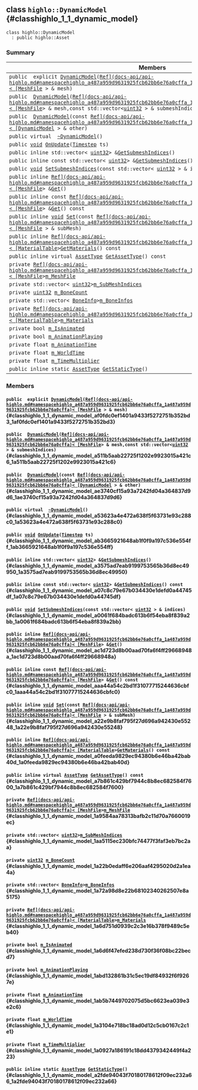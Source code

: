 ## class `highlo::DynamicModel` {#classhighlo_1_1_dynamic_model}

```
class highlo::DynamicModel
  : public highlo::Asset
```

### Summary

 Members                        | Descriptions                                
--------------------------------|---------------------------------------------
`public  explicit `[`DynamicModel`](#classhighlo_1_1_dynamic_model_af0fdc0ef1401a9433f5272751b352bd3_1af0fdc0ef1401a9433f5272751b352bd3)`(`[`Ref](docs-api/api-highlo.md#namespacehighlo_a487a959d9631925fcb62bb6e76a0cffa_1a487a959d9631925fcb62bb6e76a0cffa)< [MeshFile`](docs-api/api-highlo--MeshFile.md#classhighlo_1_1_mesh_file)` > & mesh)` | 
`public  `[`DynamicModel`](#classhighlo_1_1_dynamic_model_a511b5aab22725f1202e9923015a421c6_1a511b5aab22725f1202e9923015a421c6)`(`[`Ref](docs-api/api-highlo.md#namespacehighlo_a487a959d9631925fcb62bb6e76a0cffa_1a487a959d9631925fcb62bb6e76a0cffa)< [MeshFile`](docs-api/api-highlo--MeshFile.md#classhighlo_1_1_mesh_file)` > & mesh,const std::vector< `[`uint32`](#_base_types_8h_a1134b580f8da4de94ca6b1de4d37975e_1a1134b580f8da4de94ca6b1de4d37975e)` > & submeshIndices)` | 
`public  `[`DynamicModel`](#classhighlo_1_1_dynamic_model_ae3740cf15a93a7242fd04a364837d9d6_1ae3740cf15a93a7242fd04a364837d9d6)`(const `[`Ref](docs-api/api-highlo.md#namespacehighlo_a487a959d9631925fcb62bb6e76a0cffa_1a487a959d9631925fcb62bb6e76a0cffa)< [DynamicModel`](#classhighlo_1_1_dynamic_model)` > & other)` | 
`public virtual  `[`~DynamicModel`](#classhighlo_1_1_dynamic_model_a53623a4e472a638f5f63731e93c288c0_1a53623a4e472a638f5f63731e93c288c0)`()` | 
`public `[`void`](#imgui__impl__opengl3__loader_8h_ac668e7cffd9e2e9cfee428b9b2f34fa7_1ac668e7cffd9e2e9cfee428b9b2f34fa7)` `[`OnUpdate`](#classhighlo_1_1_dynamic_model_ab3665921648ab1f0f9a197c536e554ff_1ab3665921648ab1f0f9a197c536e554ff)`(`[`Timestep`](docs-api/api-highlo.md#namespacehighlo_ac84bb12650f6f41e650f8b0e43d2b24b_1ac84bb12650f6f41e650f8b0e43d2b24b)` ts)` | 
`public inline std::vector< `[`uint32`](#_base_types_8h_a1134b580f8da4de94ca6b1de4d37975e_1a1134b580f8da4de94ca6b1de4d37975e)` > & `[`GetSubmeshIndices`](#classhighlo_1_1_dynamic_model_a3575ad7eab9199753565b36d8ec49950_1a3575ad7eab9199753565b36d8ec49950)`()` | 
`public inline const std::vector< `[`uint32`](#_base_types_8h_a1134b580f8da4de94ca6b1de4d37975e_1a1134b580f8da4de94ca6b1de4d37975e)` > & `[`GetSubmeshIndices`](#classhighlo_1_1_dynamic_model_a07c8c79e67b034430e1defd0a44745df_1a07c8c79e67b034430e1defd0a44745df)`() const` | 
`public `[`void`](#imgui__impl__opengl3__loader_8h_ac668e7cffd9e2e9cfee428b9b2f34fa7_1ac668e7cffd9e2e9cfee428b9b2f34fa7)` `[`SetSubmeshIndices`](#classhighlo_1_1_dynamic_model_a0061f684badc613b6f54eba8f839a2bb_1a0061f684badc613b6f54eba8f839a2bb)`(const std::vector< `[`uint32`](#_base_types_8h_a1134b580f8da4de94ca6b1de4d37975e_1a1134b580f8da4de94ca6b1de4d37975e)` > & indices)` | 
`public inline `[`Ref](docs-api/api-highlo.md#namespacehighlo_a487a959d9631925fcb62bb6e76a0cffa_1a487a959d9631925fcb62bb6e76a0cffa)< [MeshFile`](docs-api/api-highlo--MeshFile.md#classhighlo_1_1_mesh_file)` > & `[`Get`](#classhighlo_1_1_dynamic_model_ac1d723d8b00aad70fa6f4ff29668948a_1ac1d723d8b00aad70fa6f4ff29668948a)`()` | 
`public inline const `[`Ref](docs-api/api-highlo.md#namespacehighlo_a487a959d9631925fcb62bb6e76a0cffa_1a487a959d9631925fcb62bb6e76a0cffa)< [MeshFile`](docs-api/api-highlo--MeshFile.md#classhighlo_1_1_mesh_file)` > & `[`Get`](#classhighlo_1_1_dynamic_model_aaa44a54c2bd1f31077715244636cbfc0_1aaa44a54c2bd1f31077715244636cbfc0)`() const` | 
`public inline `[`void`](#imgui__impl__opengl3__loader_8h_ac668e7cffd9e2e9cfee428b9b2f34fa7_1ac668e7cffd9e2e9cfee428b9b2f34fa7)` `[`Set`](#classhighlo_1_1_dynamic_model_a22e9b8faf795f27d696a942430e55248_1a22e9b8faf795f27d696a942430e55248)`(const `[`Ref](docs-api/api-highlo.md#namespacehighlo_a487a959d9631925fcb62bb6e76a0cffa_1a487a959d9631925fcb62bb6e76a0cffa)< [MeshFile`](docs-api/api-highlo--MeshFile.md#classhighlo_1_1_mesh_file)` > & subMesh)` | 
`public inline `[`Ref](docs-api/api-highlo.md#namespacehighlo_a487a959d9631925fcb62bb6e76a0cffa_1a487a959d9631925fcb62bb6e76a0cffa)< [MaterialTable`](docs-api/api-highlo--MaterialTable.md#classhighlo_1_1_material_table)` > `[`GetMaterials`](#classhighlo_1_1_dynamic_model_a0feeda9829ec94380b6e46ba42bab40d_1a0feeda9829ec94380b6e46ba42bab40d)`() const` | 
`public inline virtual `[`AssetType`](docs-api/api-highlo.md#namespacehighlo_a7f9ada5660b422804de197333ed74ad2_1a7f9ada5660b422804de197333ed74ad2)` `[`GetAssetType`](#classhighlo_1_1_dynamic_model_a7b861c429bf7944c8b8ec682584f7600_1a7b861c429bf7944c8b8ec682584f7600)`() const` | 
`private `[`Ref](docs-api/api-highlo.md#namespacehighlo_a487a959d9631925fcb62bb6e76a0cffa_1a487a959d9631925fcb62bb6e76a0cffa)< [MeshFile`](docs-api/api-highlo--MeshFile.md#classhighlo_1_1_mesh_file)` > `[`m_MeshFile`](#classhighlo_1_1_dynamic_model_1a9584aa78313bafb2c11d70a7660019ec) | 
`private std::vector< `[`uint32`](#_base_types_8h_a1134b580f8da4de94ca6b1de4d37975e_1a1134b580f8da4de94ca6b1de4d37975e)` > `[`m_SubMeshIndices`](#classhighlo_1_1_dynamic_model_1aa5115ec230bfc74477f3faf3eb7bc2aa) | 
`private `[`uint32`](#_base_types_8h_a1134b580f8da4de94ca6b1de4d37975e_1a1134b580f8da4de94ca6b1de4d37975e)` `[`m_BoneCount`](#classhighlo_1_1_dynamic_model_1a22b0edaff6e206aaf4295020d2a1ea4a) | 
`private std::vector< `[`BoneInfo`](docs-api/api-highlo--BoneInfo.md#structhighlo_1_1_bone_info)` > `[`m_BoneInfos`](#classhighlo_1_1_dynamic_model_1a72a98d8e22b68102340262507e8a5175) | 
`private `[`Ref](docs-api/api-highlo.md#namespacehighlo_a487a959d9631925fcb62bb6e76a0cffa_1a487a959d9631925fcb62bb6e76a0cffa)< [MaterialTable`](docs-api/api-highlo--MaterialTable.md#classhighlo_1_1_material_table)` > `[`m_Materials`](#classhighlo_1_1_dynamic_model_1a6d751d0939c2c3e16b378f9489c5eb40) | 
`private bool `[`m_IsAnimated`](#classhighlo_1_1_dynamic_model_1a6d6f47efed238d730f36f08bc22becd7) | 
`private bool `[`m_AnimationPlaying`](#classhighlo_1_1_dynamic_model_1abd132861b31c5ec19df84932f6f9267e) | 
`private float `[`m_AnimationTime`](#classhighlo_1_1_dynamic_model_1ab5b7449702075d5bc6623ea039e3e2c6) | 
`private float `[`m_WorldTime`](#classhighlo_1_1_dynamic_model_1a3104e718bc18ad0d12c5cb0167c2c1e1) | 
`private float `[`m_TimeMultiplier`](#classhighlo_1_1_dynamic_model_1a0927a186191c18dd4379342449f4a223) | 
`public inline static `[`AssetType`](docs-api/api-highlo.md#namespacehighlo_a7f9ada5660b422804de197333ed74ad2_1a7f9ada5660b422804de197333ed74ad2)` `[`GetStaticType`](#classhighlo_1_1_dynamic_model_a2fde94043f70180178612f09ec232a66_1a2fde94043f70180178612f09ec232a66)`()` | 

### Members

#### `public  explicit `[`DynamicModel`](#classhighlo_1_1_dynamic_model_af0fdc0ef1401a9433f5272751b352bd3_1af0fdc0ef1401a9433f5272751b352bd3)`(`[`Ref](docs-api/api-highlo.md#namespacehighlo_a487a959d9631925fcb62bb6e76a0cffa_1a487a959d9631925fcb62bb6e76a0cffa)< [MeshFile`](docs-api/api-highlo--MeshFile.md#classhighlo_1_1_mesh_file)` > & mesh)` {#classhighlo_1_1_dynamic_model_af0fdc0ef1401a9433f5272751b352bd3_1af0fdc0ef1401a9433f5272751b352bd3}

#### `public  `[`DynamicModel`](#classhighlo_1_1_dynamic_model_a511b5aab22725f1202e9923015a421c6_1a511b5aab22725f1202e9923015a421c6)`(`[`Ref](docs-api/api-highlo.md#namespacehighlo_a487a959d9631925fcb62bb6e76a0cffa_1a487a959d9631925fcb62bb6e76a0cffa)< [MeshFile`](docs-api/api-highlo--MeshFile.md#classhighlo_1_1_mesh_file)` > & mesh,const std::vector< `[`uint32`](#_base_types_8h_a1134b580f8da4de94ca6b1de4d37975e_1a1134b580f8da4de94ca6b1de4d37975e)` > & submeshIndices)` {#classhighlo_1_1_dynamic_model_a511b5aab22725f1202e9923015a421c6_1a511b5aab22725f1202e9923015a421c6}

#### `public  `[`DynamicModel`](#classhighlo_1_1_dynamic_model_ae3740cf15a93a7242fd04a364837d9d6_1ae3740cf15a93a7242fd04a364837d9d6)`(const `[`Ref](docs-api/api-highlo.md#namespacehighlo_a487a959d9631925fcb62bb6e76a0cffa_1a487a959d9631925fcb62bb6e76a0cffa)< [DynamicModel`](#classhighlo_1_1_dynamic_model)` > & other)` {#classhighlo_1_1_dynamic_model_ae3740cf15a93a7242fd04a364837d9d6_1ae3740cf15a93a7242fd04a364837d9d6}

#### `public virtual  `[`~DynamicModel`](#classhighlo_1_1_dynamic_model_a53623a4e472a638f5f63731e93c288c0_1a53623a4e472a638f5f63731e93c288c0)`()` {#classhighlo_1_1_dynamic_model_a53623a4e472a638f5f63731e93c288c0_1a53623a4e472a638f5f63731e93c288c0}

#### `public `[`void`](#imgui__impl__opengl3__loader_8h_ac668e7cffd9e2e9cfee428b9b2f34fa7_1ac668e7cffd9e2e9cfee428b9b2f34fa7)` `[`OnUpdate`](#classhighlo_1_1_dynamic_model_ab3665921648ab1f0f9a197c536e554ff_1ab3665921648ab1f0f9a197c536e554ff)`(`[`Timestep`](docs-api/api-highlo.md#namespacehighlo_ac84bb12650f6f41e650f8b0e43d2b24b_1ac84bb12650f6f41e650f8b0e43d2b24b)` ts)` {#classhighlo_1_1_dynamic_model_ab3665921648ab1f0f9a197c536e554ff_1ab3665921648ab1f0f9a197c536e554ff}

#### `public inline std::vector< `[`uint32`](#_base_types_8h_a1134b580f8da4de94ca6b1de4d37975e_1a1134b580f8da4de94ca6b1de4d37975e)` > & `[`GetSubmeshIndices`](#classhighlo_1_1_dynamic_model_a3575ad7eab9199753565b36d8ec49950_1a3575ad7eab9199753565b36d8ec49950)`()` {#classhighlo_1_1_dynamic_model_a3575ad7eab9199753565b36d8ec49950_1a3575ad7eab9199753565b36d8ec49950}

#### `public inline const std::vector< `[`uint32`](#_base_types_8h_a1134b580f8da4de94ca6b1de4d37975e_1a1134b580f8da4de94ca6b1de4d37975e)` > & `[`GetSubmeshIndices`](#classhighlo_1_1_dynamic_model_a07c8c79e67b034430e1defd0a44745df_1a07c8c79e67b034430e1defd0a44745df)`() const` {#classhighlo_1_1_dynamic_model_a07c8c79e67b034430e1defd0a44745df_1a07c8c79e67b034430e1defd0a44745df}

#### `public `[`void`](#imgui__impl__opengl3__loader_8h_ac668e7cffd9e2e9cfee428b9b2f34fa7_1ac668e7cffd9e2e9cfee428b9b2f34fa7)` `[`SetSubmeshIndices`](#classhighlo_1_1_dynamic_model_a0061f684badc613b6f54eba8f839a2bb_1a0061f684badc613b6f54eba8f839a2bb)`(const std::vector< `[`uint32`](#_base_types_8h_a1134b580f8da4de94ca6b1de4d37975e_1a1134b580f8da4de94ca6b1de4d37975e)` > & indices)` {#classhighlo_1_1_dynamic_model_a0061f684badc613b6f54eba8f839a2bb_1a0061f684badc613b6f54eba8f839a2bb}

#### `public inline `[`Ref](docs-api/api-highlo.md#namespacehighlo_a487a959d9631925fcb62bb6e76a0cffa_1a487a959d9631925fcb62bb6e76a0cffa)< [MeshFile`](docs-api/api-highlo--MeshFile.md#classhighlo_1_1_mesh_file)` > & `[`Get`](#classhighlo_1_1_dynamic_model_ac1d723d8b00aad70fa6f4ff29668948a_1ac1d723d8b00aad70fa6f4ff29668948a)`()` {#classhighlo_1_1_dynamic_model_ac1d723d8b00aad70fa6f4ff29668948a_1ac1d723d8b00aad70fa6f4ff29668948a}

#### `public inline const `[`Ref](docs-api/api-highlo.md#namespacehighlo_a487a959d9631925fcb62bb6e76a0cffa_1a487a959d9631925fcb62bb6e76a0cffa)< [MeshFile`](docs-api/api-highlo--MeshFile.md#classhighlo_1_1_mesh_file)` > & `[`Get`](#classhighlo_1_1_dynamic_model_aaa44a54c2bd1f31077715244636cbfc0_1aaa44a54c2bd1f31077715244636cbfc0)`() const` {#classhighlo_1_1_dynamic_model_aaa44a54c2bd1f31077715244636cbfc0_1aaa44a54c2bd1f31077715244636cbfc0}

#### `public inline `[`void`](#imgui__impl__opengl3__loader_8h_ac668e7cffd9e2e9cfee428b9b2f34fa7_1ac668e7cffd9e2e9cfee428b9b2f34fa7)` `[`Set`](#classhighlo_1_1_dynamic_model_a22e9b8faf795f27d696a942430e55248_1a22e9b8faf795f27d696a942430e55248)`(const `[`Ref](docs-api/api-highlo.md#namespacehighlo_a487a959d9631925fcb62bb6e76a0cffa_1a487a959d9631925fcb62bb6e76a0cffa)< [MeshFile`](docs-api/api-highlo--MeshFile.md#classhighlo_1_1_mesh_file)` > & subMesh)` {#classhighlo_1_1_dynamic_model_a22e9b8faf795f27d696a942430e55248_1a22e9b8faf795f27d696a942430e55248}

#### `public inline `[`Ref](docs-api/api-highlo.md#namespacehighlo_a487a959d9631925fcb62bb6e76a0cffa_1a487a959d9631925fcb62bb6e76a0cffa)< [MaterialTable`](docs-api/api-highlo--MaterialTable.md#classhighlo_1_1_material_table)` > `[`GetMaterials`](#classhighlo_1_1_dynamic_model_a0feeda9829ec94380b6e46ba42bab40d_1a0feeda9829ec94380b6e46ba42bab40d)`() const` {#classhighlo_1_1_dynamic_model_a0feeda9829ec94380b6e46ba42bab40d_1a0feeda9829ec94380b6e46ba42bab40d}

#### `public inline virtual `[`AssetType`](docs-api/api-highlo.md#namespacehighlo_a7f9ada5660b422804de197333ed74ad2_1a7f9ada5660b422804de197333ed74ad2)` `[`GetAssetType`](#classhighlo_1_1_dynamic_model_a7b861c429bf7944c8b8ec682584f7600_1a7b861c429bf7944c8b8ec682584f7600)`() const` {#classhighlo_1_1_dynamic_model_a7b861c429bf7944c8b8ec682584f7600_1a7b861c429bf7944c8b8ec682584f7600}

#### `private `[`Ref](docs-api/api-highlo.md#namespacehighlo_a487a959d9631925fcb62bb6e76a0cffa_1a487a959d9631925fcb62bb6e76a0cffa)< [MeshFile`](docs-api/api-highlo--MeshFile.md#classhighlo_1_1_mesh_file)` > `[`m_MeshFile`](#classhighlo_1_1_dynamic_model_1a9584aa78313bafb2c11d70a7660019ec) {#classhighlo_1_1_dynamic_model_1a9584aa78313bafb2c11d70a7660019ec}

#### `private std::vector< `[`uint32`](#_base_types_8h_a1134b580f8da4de94ca6b1de4d37975e_1a1134b580f8da4de94ca6b1de4d37975e)` > `[`m_SubMeshIndices`](#classhighlo_1_1_dynamic_model_1aa5115ec230bfc74477f3faf3eb7bc2aa) {#classhighlo_1_1_dynamic_model_1aa5115ec230bfc74477f3faf3eb7bc2aa}

#### `private `[`uint32`](#_base_types_8h_a1134b580f8da4de94ca6b1de4d37975e_1a1134b580f8da4de94ca6b1de4d37975e)` `[`m_BoneCount`](#classhighlo_1_1_dynamic_model_1a22b0edaff6e206aaf4295020d2a1ea4a) {#classhighlo_1_1_dynamic_model_1a22b0edaff6e206aaf4295020d2a1ea4a}

#### `private std::vector< `[`BoneInfo`](docs-api/api-highlo--BoneInfo.md#structhighlo_1_1_bone_info)` > `[`m_BoneInfos`](#classhighlo_1_1_dynamic_model_1a72a98d8e22b68102340262507e8a5175) {#classhighlo_1_1_dynamic_model_1a72a98d8e22b68102340262507e8a5175}

#### `private `[`Ref](docs-api/api-highlo.md#namespacehighlo_a487a959d9631925fcb62bb6e76a0cffa_1a487a959d9631925fcb62bb6e76a0cffa)< [MaterialTable`](docs-api/api-highlo--MaterialTable.md#classhighlo_1_1_material_table)` > `[`m_Materials`](#classhighlo_1_1_dynamic_model_1a6d751d0939c2c3e16b378f9489c5eb40) {#classhighlo_1_1_dynamic_model_1a6d751d0939c2c3e16b378f9489c5eb40}

#### `private bool `[`m_IsAnimated`](#classhighlo_1_1_dynamic_model_1a6d6f47efed238d730f36f08bc22becd7) {#classhighlo_1_1_dynamic_model_1a6d6f47efed238d730f36f08bc22becd7}

#### `private bool `[`m_AnimationPlaying`](#classhighlo_1_1_dynamic_model_1abd132861b31c5ec19df84932f6f9267e) {#classhighlo_1_1_dynamic_model_1abd132861b31c5ec19df84932f6f9267e}

#### `private float `[`m_AnimationTime`](#classhighlo_1_1_dynamic_model_1ab5b7449702075d5bc6623ea039e3e2c6) {#classhighlo_1_1_dynamic_model_1ab5b7449702075d5bc6623ea039e3e2c6}

#### `private float `[`m_WorldTime`](#classhighlo_1_1_dynamic_model_1a3104e718bc18ad0d12c5cb0167c2c1e1) {#classhighlo_1_1_dynamic_model_1a3104e718bc18ad0d12c5cb0167c2c1e1}

#### `private float `[`m_TimeMultiplier`](#classhighlo_1_1_dynamic_model_1a0927a186191c18dd4379342449f4a223) {#classhighlo_1_1_dynamic_model_1a0927a186191c18dd4379342449f4a223}

#### `public inline static `[`AssetType`](docs-api/api-highlo.md#namespacehighlo_a7f9ada5660b422804de197333ed74ad2_1a7f9ada5660b422804de197333ed74ad2)` `[`GetStaticType`](#classhighlo_1_1_dynamic_model_a2fde94043f70180178612f09ec232a66_1a2fde94043f70180178612f09ec232a66)`()` {#classhighlo_1_1_dynamic_model_a2fde94043f70180178612f09ec232a66_1a2fde94043f70180178612f09ec232a66}

